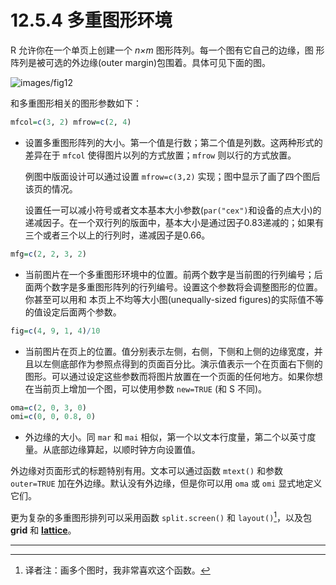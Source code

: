 # 12.5.4 多重图形环境

R 允许你在一个单页上创建一个 *n×m* 图形阵列。每一个图有它自己的边缘，图 形阵列是被可选的外边缘(outer margin)包围着。具体可见下面的图。

![images/fig12](https://cran.r-project.org/doc/manuals/r-release/images/fig12.png)

和多重图形相关的图形参数如下：

```R
mfcol=c(3, 2) mfrow=c(2, 4)
```

* 设置多重图形阵列的大小。第一个值是行数；第二个值是列数。这两种形式的差异在于 `mfcol` 使得图片以列的方式放置；`mfrow` 则以行的方式放置。 

  例图中版面设计可以通过设置 `mfrow=c(3,2)` 实现；图中显示了画了四个图后该页的情况。 

  设置任一可以减小符号或者文本基本大小参数(`par("cex")`和设备的点大小)的递减因子。在一个双行列的版面中，基本大小是通过因子0.83递减的；如果有三个或者三个以上的行列时，递减因子是0.66。 

```R
mfg=c(2, 2, 3, 2)
```

* 当前图片在一个多重图形环境中的位置。前两个数字是当前图的行列编号；后面两个数字是多重图形阵列的行列编号。设置这个参数将会调整图形的位置。你甚至可以用和 本页上不均等大小图(unequally-sized figures)的实际值不等的值设定后面两个参数。 

```R
fig=c(4, 9, 1, 4)/10
```

* 当前图片在页上的位置。值分别表示左侧，右侧，下侧和上侧的边缘宽度，并且以左侧底部作为参照点得到的页面百分比。演示值表示一个在页面右下侧的图形。可以通过设定这些参数而将图片放置在一个页面的任何地方。如果你想在当前页上增加一个图，可以使用参数 `new=TRUE` (和 S 不同)。

```R
oma=c(2, 0, 3, 0)
omi=c(0, 0, 0.8, 0)
```

* 外边缘的大小。同 `mar` 和 `mai` 相似，第一个以文本行度量，第二个以英寸度量。从底部边缘算起，以顺时钟方向设置值。

外边缘对页面形式的标题特别有用。文本可以通过函数 `mtext()` 和参数 `outer=TRUE` 加在外边缘。默认没有外边缘，但是你可以用 `oma` 或 `omi` 显式地定义它们。

更为复杂的多重图形排列可以采用函数 `split.screen()` 和 `layout()`[^1]，以及包 **grid** 和 [**lattice**](https://cran.r-project.org/package=lattice)。





---

[^1]: 译者注：画多个图时，我非常喜欢这个函数。
